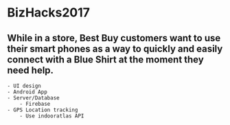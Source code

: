 # BizHacks2017

## While in a store, Best Buy customers want to use their smart phones as a way to quickly and easily connect with a Blue Shirt at the moment they need help.

	- UI design 
	- Android App
	- Server/Database
		- Firebase
	- GPS Location tracking
		- Use indooratlas API
	
